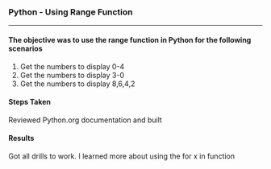 ### Python - Using Range Function
***

#### The objective was to use the range function in Python for the following scenarios

1. Get the numbers to display 0-4
2. Get the numbers to display 3-0
3. Get the numbers to display 8,6,4,2

#### Steps Taken

Reviewed Python.org documentation and built

#### Results

Got all drills to work. I learned more about using the for x in function
